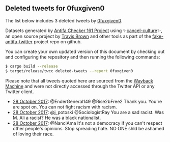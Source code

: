 ## Deleted tweets for 0fuxgiven0

The list below includes 3 deleted tweets by
[0fuxgiven0](https://twitter.com/0fuxgiven0).



Datasets generated by [Antifa Checker 161 Project](https://twitter.com/antifacheck161) using ✨[cancel-culture](https://github.com/travisbrown/cancel-culture)✨, an open source project by
[Travis Brown](https://twitter.com/travisbrown) and other tools as part of the
[fake-antifa-twitter](https://github.com/antifacheck161/fake-antifa-twitter) project repo on github.

You can create your own updated version of this document by checking out and configuring the
repository and then running the following commands:

```bash
$ cargo build --release
$ target/release/twcc deleted-tweets --report 0fuxgiven0
```

Please note that all tweets quoted here are sourced from the
[Wayback Machine](https://web.archive.org) and were not directly accessed through the Twitter API or
any Twitter client.

* [28 October 2017](https://web.archive.org/web/20171028220148/https://twitter.com/0fuxgiven0/status/924395803514425345): @EnderGeneral149 @Rise2bFree2 Thank you. You're are spot on. You can not fight racism with racism. <!--924395803514425345-->
* [28 October 2017](https://web.archive.org/web/20171028220037/https://twitter.com/0fuxgiven0/status/924395505723101184): @j_potoski @SociologistRay You are a sad racist. Was M. Ali a racist? He was a black nationalist. <!--924395505723101184-->
* [28 October 2017](https://web.archive.org/web/20171028151006/https://twitter.com/0fuxgiven0/status/924292195825405952): @NanciAma It's not a democracy if you can't respect other people's opinions. Stop spreading hate. NO ONE shld be ashamed of loving their race. <!--924292195825405952-->
